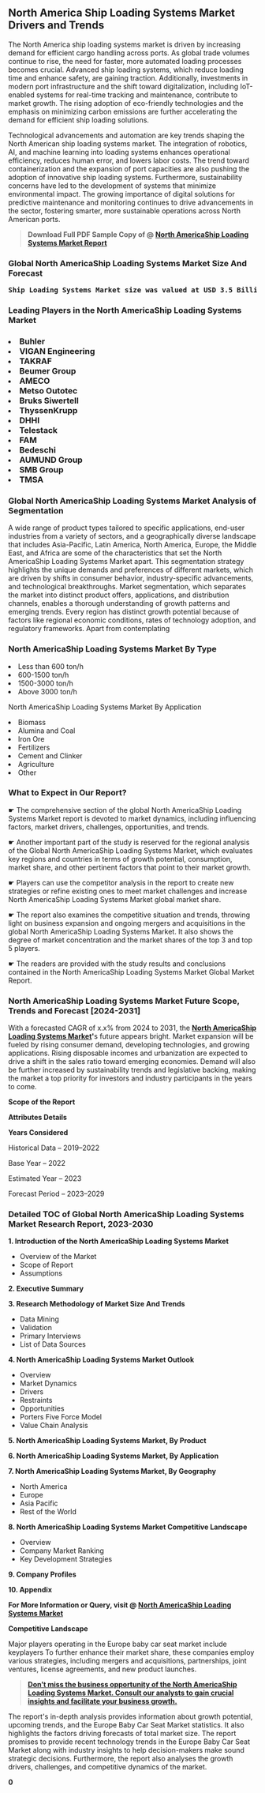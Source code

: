 <p> <h2>North America Ship Loading Systems Market Drivers and Trends</h2><p>The North America ship loading systems market is driven by increasing demand for efficient cargo handling across ports. As global trade volumes continue to rise, the need for faster, more automated loading processes becomes crucial. Advanced ship loading systems, which reduce loading time and enhance safety, are gaining traction. Additionally, investments in modern port infrastructure and the shift toward digitalization, including IoT-enabled systems for real-time tracking and maintenance, contribute to market growth. The rising adoption of eco-friendly technologies and the emphasis on minimizing carbon emissions are further accelerating the demand for efficient ship loading solutions.</p><p>Technological advancements and automation are key trends shaping the North American ship loading systems market. The integration of robotics, AI, and machine learning into loading systems enhances operational efficiency, reduces human error, and lowers labor costs. The trend toward containerization and the expansion of port capacities are also pushing the adoption of innovative ship loading systems. Furthermore, sustainability concerns have led to the development of systems that minimize environmental impact. The growing importance of digital solutions for predictive maintenance and monitoring continues to drive advancements in the sector, fostering smarter, more sustainable operations across North American ports.</p></p><blockquote id="" class=""><strong>Download Full PDF Sample Copy of @&nbsp;<a href="https://www.verifiedmarketreports.com/download-sample/?rid=304180&utm_source=GitHub-Jan&utm_medium=260" target="_blank">North AmericaShip Loading Systems Market Report</a>&nbsp;&nbsp;</strong></blockquote><h3 id="" class=""><strong>Global&nbsp;North AmericaShip Loading Systems Market Size And Forecast</strong></h3><pre class="reader-text-block__code-block"><strong>Ship Loading Systems Market size was valued at USD 3.5 Billion in 2022 and is projected to reach USD 6.2 Billion by 2030, growing at a CAGR of 7.6% from 2024 to 2030.</strong></pre><h3 id="" class="">Leading Players in the&nbsp;North AmericaShip Loading Systems Market</h3><h3 class=""></Li><Li>Buhler</Li><Li> VIGAN Engineering</Li><Li> TAKRAF</Li><Li> Beumer Group</Li><Li> AMECO</Li><Li> Metso Outotec</Li><Li> Bruks Siwertell</Li><Li> ThyssenKrupp</Li><Li> DHHI</Li><Li> Telestack</Li><Li> FAM</Li><Li> Bedeschi</Li><Li> AUMUND Group</Li><Li> SMB Group</Li><Li> TMSA</h3><h3 id="" class="">Global&nbsp;North AmericaShip Loading Systems Market Analysis of Segmentation</h3><p id="" class="">A wide range of product types tailored to specific applications, end-user industries from a variety of sectors, and a geographically diverse landscape that includes Asia-Pacific, Latin America, North America, Europe, the Middle East, and Africa are some of the characteristics that set the North AmericaShip Loading Systems Market apart. This segmentation strategy highlights the unique demands and preferences of different markets, which are driven by shifts in consumer behavior, industry-specific advancements, and technological breakthroughs. Market segmentation, which separates the market into distinct product offers, applications, and distribution channels, enables a thorough understanding of growth patterns and emerging trends. Every region has distinct growth potential because of factors like regional economic conditions, rates of technology adoption, and regulatory frameworks. Apart from contemplating</p><h3 id="" class="">North AmericaShip Loading Systems Market&nbsp;By Type</h3><p></Li><Li>Less than 600 ton/h</Li><Li> 600-1500 ton/h</Li><Li> 1500-3000 ton/h</Li><Li> Above 3000 ton/h</p><div class="" data-test-id=""><p>North AmericaShip Loading Systems Market&nbsp;By Application</p></div><p class=""></Li><Li>Biomass</Li><Li> Alumina and Coal</Li><Li> Iron Ore</Li><Li> Fertilizers</Li><Li> Cement and Clinker</Li><Li> Agriculture</Li><Li> Other</p><div class="" data-test-id=""><h3><span class="">What to Expect in Our Report?</span></h3></div><div class="" data-test-id=""><p><span class="">☛ The comprehensive section of the global North AmericaShip Loading Systems Market report is devoted to market dynamics, including influencing factors, market drivers, challenges, opportunities, and trends.</span></p></div><div class="" data-test-id=""><p><span class="">☛ Another important part of the study is reserved for the regional analysis of the Global North AmericaShip Loading Systems Market, which evaluates key regions and countries in terms of growth potential, consumption, market share, and other pertinent factors that point to their market growth.</span></p></div><div class="" data-test-id=""><p><span class="">☛ Players can use the competitor analysis in the report to create new strategies or refine existing ones to meet market challenges and increase North AmericaShip Loading Systems Market global market share.</span></p></div><div class="" data-test-id=""><p><span class="">☛ The report also examines the competitive situation and trends, throwing light on business expansion and ongoing mergers and acquisitions in the global North AmericaShip Loading Systems Market. It also shows the degree of market concentration and the market shares of the top 3 and top 5 players.</span></p></div><div class="" data-test-id=""><p><span class="">☛ The readers are provided with the study results and conclusions contained in the North AmericaShip Loading Systems Market Global Market Report.</span></p></div><div class="" data-test-id=""><h3><span class="">North AmericaShip Loading Systems Market Future Scope, Trends and Forecast [2024-2031]</span></h3></div><div class="" data-test-id=""><p><span class="">With a forecasted CAGR of x.x% from 2024 to 2031, the <strong><a href="https://www.verifiedmarketreports.com/download-sample/?rid=304180&utm_source=GitHub-Jan&utm_medium=260" target="_blank">North AmericaShip Loading Systems Market</a>'</strong>s future appears bright. Market expansion will be fueled by rising consumer demand, developing technologies, and growing applications. Rising disposable incomes and urbanization are expected to drive a shift in the sales ratio toward emerging economies. Demand will also be further increased by sustainability trends and legislative backing, making the market a top priority for investors and industry participants in the years to come.</span></p><p id="ember66" class="ember-view reader-text-block__paragraph"><strong>Scope of the Report</strong></p><p id="ember67" class="ember-view reader-text-block__paragraph"><strong>Attributes Details</strong></p><p id="ember68" class="ember-view reader-text-block__paragraph"><strong>Years Considered</strong></p><p id="ember69" class="ember-view reader-text-block__paragraph">Historical Data &ndash; 2019&ndash;2022</p><p id="ember70" class="ember-view reader-text-block__paragraph">Base Year &ndash; 2022</p><p id="ember71" class="ember-view reader-text-block__paragraph">Estimated Year &ndash; 2023</p><p id="ember72" class="ember-view reader-text-block__paragraph">Forecast Period &ndash; 2023&ndash;2029</p></div><h3 id="" class="">Detailed TOC of Global North AmericaShip Loading Systems Market Research Report, 2023-2030</h3><p id="" class=""><strong>1. Introduction of the North AmericaShip Loading Systems Market</strong></p><ul><li>Overview of the Market</li><li>Scope of Report</li><li>Assumptions</li></ul><p id="" class=""><strong>2. Executive Summary</strong></p><p id="" class=""><strong>3. Research Methodology of Market Size And Trends</strong></p><ul><li>Data Mining</li><li>Validation</li><li>Primary Interviews</li><li>List of Data Sources</li></ul><p id="" class=""><strong>4. North AmericaShip Loading Systems Market Outlook</strong></p><ul><li>Overview</li><li>Market Dynamics</li><li>Drivers</li><li>Restraints</li><li>Opportunities</li><li>Porters Five Force Model</li><li>Value Chain Analysis</li></ul><p id="" class=""><strong>5. North AmericaShip Loading Systems Market, By Product</strong></p><p id="" class=""><strong>6. North AmericaShip Loading Systems Market, By Application</strong></p><p id="" class=""><strong>7. North AmericaShip Loading Systems Market, By Geography</strong></p><ul><li>North America</li><li>Europe</li><li>Asia Pacific</li><li>Rest of the World</li></ul><p id="" class=""><strong>8. North AmericaShip Loading Systems Market Competitive Landscape</strong></p><ul><li>Overview</li><li>Company Market Ranking</li><li>Key Development Strategies</li></ul><p id="" class=""><strong>9. Company Profiles</strong></p><p id="" class=""><strong>10. Appendix</strong></p><p><strong>For More Information or Query, visit&nbsp;@ <a href="https://www.verifiedmarketreports.com/product/ship-loading-systems-market/" target="_blank">North AmericaShip Loading Systems Market</a></strong></p><p id="ember61" class="ember-view reader-text-block__paragraph"><strong>Competitive Landscape</strong></p><p id="ember62" class="ember-view reader-text-block__paragraph">Major players operating in the Europe baby car seat market include keyplayers To further enhance their market share, these companies employ various strategies, including mergers and acquisitions, partnerships, joint ventures, license agreements, and new product launches.</p><blockquote id="ember63" class="ember-view reader-text-block__blockquote"><strong><a href="https://www.verifiedmarketreports.com/download-sample/?rid=304180&utm_source=GitHub-Jan&utm_medium=260" target="_blank">Don&rsquo;t miss the business opportunity of the North AmericaShip Loading Systems Market. Consult our analysts to gain crucial insights and facilitate your business growth.</a></strong></blockquote><p id="ember64" class="ember-view reader-text-block__paragraph">The report's in-depth analysis provides information about growth potential, upcoming trends, and the Europe Baby Car Seat Market statistics. It also highlights the factors driving forecasts of total market size. The report promises to provide recent technology trends in the Europe Baby Car Seat Market along with industry insights to help decision-makers make sound strategic decisions. Furthermore, the report also analyses the growth drivers, challenges, and competitive dynamics of the market.</p><p class="ember-view reader-text-block__paragraph"><strong>0</strong></p>
